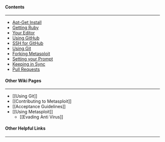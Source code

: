 #### Contents
***
* [Apt-Get Install](#apt)
* [Getting Ruby](#rvm)
* [Your Editor](#editor)
* [Using GitHub](#github)
* [SSH for GitHub](#ssh)
* [Using Git](#git)
* [Forking Metasploit](#fork)
* [Setting your Prompt](#prompt)
* [Keeping in Sync](#sync)
* [Pull Requests](#pull)

#### Other Wiki Pages
***
* [[Using Git]]
* [[Contributing to Metasploit]]
* [[Acceptance Guidelines]]
* [[Using Metasploit]]
  * [[Evading Anti Virus]]

#### Other Helpful Links
***

